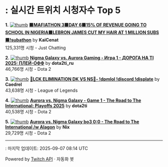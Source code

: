 # : 실시간 트위치 시청자수 Top 5

**1.** [![thumb](https://static-cdn.jtvnw.net/previews-ttv/live_user_kaicenat-320x180.jpg)](https://twitch.tv/KaiCenat)
**[🟪MAFIATHON 3🟪DAY 6🟪15% OF REVENUE GOING TO SCHOOL IN NIGERIA🟪LEBRON JAMES CUT MY HAIR AT 1 MILLION SUBS🟪!subathon](https://twitch.tv/KaiCenat)** by **KaiCenat**<br>125,331명 시청  - Just Chatting

**2.** [![thumb](https://static-cdn.jtvnw.net/previews-ttv/live_user_dota2ti_ru-320x180.jpg)](https://twitch.tv/dota2ti_ru)
**[Nigma Galaxy vs. Aurora Gaming - Игра 1 - ДОРОГА НА TI 2025: ПЛЕЙ-ОФФ](https://twitch.tv/dota2ti_ru)** by **dota2ti_ru**<br>46,766명 시청  - Dota 2

**3.** [![thumb](https://static-cdn.jtvnw.net/previews-ttv/live_user_caedrel-320x180.jpg)](https://twitch.tv/Caedrel)
**[🔴LCK ELIMINATION DK VS NS🔴-  !dpmlol !discord !displate](https://twitch.tv/Caedrel)** by **Caedrel**<br>43,638명 시청  - League of Legends

**4.** [![thumb](https://static-cdn.jtvnw.net/previews-ttv/live_user_dota2ti-320x180.jpg)](https://twitch.tv/dota2ti)
**[Aurora vs. Nigma Galaxy - Game 1 - The Road to The International: Playoffs 2025](https://twitch.tv/dota2ti)** by **dota2ti**<br>40,538명 시청  - Dota 2

**5.** [![thumb](https://static-cdn.jtvnw.net/previews-ttv/live_user_nix-320x180.jpg)](https://twitch.tv/Nix)
**[Aurora vs. Nigma Galaxy bo3 0:0 - The Road to The International /w Alagon](https://twitch.tv/Nix)** by **Nix**<br>29,729명 시청  - Dota 2


---
: 마지막 업데이트: 2025-09-07 08:14 UTC

Powered by [Twitch API](https://dev.twitch.tv/docs/api/reference) · 자동화 봇